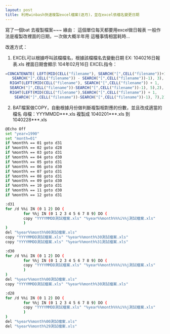 ```yaml
---
layout: post
title: 利用winbash快速複製excel檔案(逐月)，並在excel依檔名變更日期
---
```


寫了一個bat 去複製檔案~~~
緣由：
這個單位每天都要用excel做日報表
一般作法是複製改裡面的日期，一次做大概半年用
這種事情相當耗時...

改進方式：
1. EXCEL可以根據呼叫該檔檔名，根據該檔檔名去變動日期
EX: 1040216日報表.xls 裡面日期會顯示 104年02月16日
EXCEL指令：
``` javascript
=CONCATENATE( LEFT(MID(CELL("filename"), SEARCH("[",CELL("filename"))+1,
   SEARCH("]",CELL("filename")) - SEARCH("[",CELL("filename"))-1), 3), "年",
  RIGHT(LEFT(MID(CELL("filename"), SEARCH("[",CELL("filename")) + 1,
  SEARCH("]",CELL("filename"))-SEARCH("[",CELL("filename"))-1), 5),2), "月",
  RIGHT(LEFT(MID(CELL("filename"),SEARCH("[",CELL("filename")) + 1,
    SEARCH("]",CELL("filename"))-SEARCH("[",CELL("filename"))-1), 7),2), "日")
```
2. BAT檔案做COPY，自動根據月份做判斷複製相對應的份數，並且改成適當的檔名
母檔：YYYMMDD***.xls
複製成 1040201***.xls 到 1040228***.xls

``` bash
@Echo Off
set "year=1990"
set "month=01"
if %month% == 01 goto d31
if %month% == 02 goto d28
if %month% == 03 goto d31
if %month% == 04 goto d30
if %month% == 05 goto d31
if %month% == 06 goto d30
if %month% == 07 goto d31
if %month% == 08 goto d31
if %month% == 09 goto d30
if %month% == 10 goto d31
if %month% == 11 goto d30
if %month% == 12 goto d31

:d31
for /d %%i IN (0 1 2) DO (
        for %%j IN (0 1 2 3 4 5 6 7 8 9) DO (
        copy "YYYYMMDD測試檔案.xls" "%year%%month%%%i%%j測試檔案.xls"
        )
)
del "%year%%month%00測試檔案.xls"
copy "YYYYMMDD測試檔案.xls" "%year%%month%30測試檔案.xls"
copy "YYYYMMDD測試檔案.xls" "%year%%month%31測試檔案.xls"

:d30
for /d %%i IN (0 1 2) DO (
        for %%j IN (0 1 2 3 4 5 6 7 8 9) DO (
        copy "YYYYMMDD測試檔案.xls" "%year%%month%%%i%%j測試檔案.xls"
        )
)
del "%year%%month%00測試檔案.xls"
copy "YYYYMMDD測試檔案.xls" "%year%%month%30測試檔案.xls"

:d28
for /d %%i IN (0 1 2) DO (
        for %%j IN (0 1 2 3 4 5 6 7 8 9) DO (
        copy "YYYYMMDD測試檔案.xls" "%year%%month%%%i%%j測試檔案.xls"
        )
)
del "%year%%month%00測試檔案.xls"
del "%year%%month%29測試檔案.xls"
```
